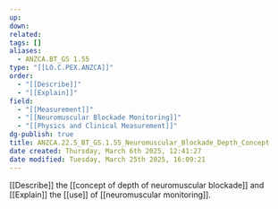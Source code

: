 ```yaml
---
up: 
down: 
related: 
tags: []
aliases:
  - ANZCA.BT_GS 1.55
type: "[[LO.C.PEX.ANZCA]]"
order:
  - "[[Describe]]"
  - "[[Explain]]"
field:
  - "[[Measurement]]"
  - "[[Neuromuscular Blockade Monitoring]]"
  - "[[Physics and Clinical Measurement]]"
dg-publish: true
title: ANZCA.22.5_BT_GS.1.55_Neuromuscular_Blockade_Depth_Concept
date created: Thursday, March 6th 2025, 12:41:27
date modified: Tuesday, March 25th 2025, 16:09:21
---
```


[[Describe]] the [[concept of depth of neuromuscular blockade]] and [[Explain]] the [[use]] of [[neuromuscular monitoring]].

